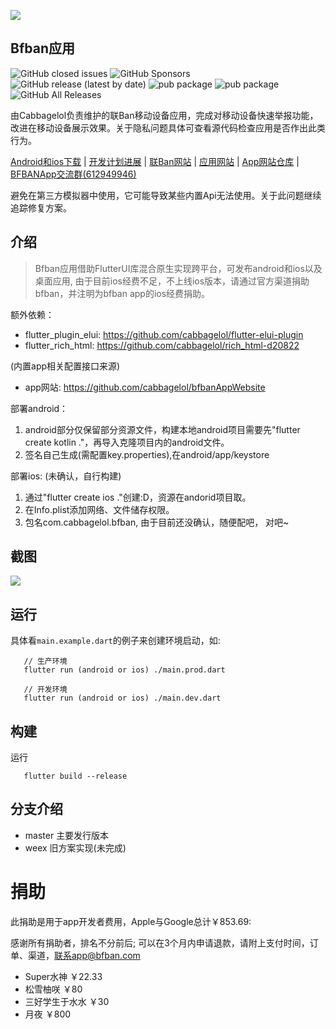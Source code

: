 ![](https://bfban-app.cabbagelol.net/images/github.app.bigpicture.jpg)

## Bfban应用

![GitHub closed issues](https://img.shields.io/github/issues-closed/cabbagelol/bfbanApp)
![GitHub Sponsors](https://img.shields.io/github/sponsors/cabbagelol)
![GitHub release (latest by date)](https://img.shields.io/github/v/release/cabbagelol/bfbanApp)
![pub package](https://img.shields.io/badge/ios-no-green)
![pub package](https://img.shields.io/badge/android-yes-green)
![GitHub All Releases](https://img.shields.io/github/downloads/cabbagelol/bfbanApp/total)

由Cabbagelol负责维护的联Ban移动设备应用，完成对移动设备快速举报功能，改进在移动设备展示效果。关于隐私问题具体可查看源代码检查应用是否作出此类行为。

[Android和ios下载](https://github.com/cabbagelol/bfbanApp/releases)
| [开发计划进展](https://trello.com/b/ZECQnnEz/bfban-app) |
[联Ban网站](https://bfban.com) |
[应用网站](http://bfban-app.cabbagelol.net) |
[App网站仓库](https://github.com/cabbagelol/bfbanAppWebsite) |
[BFBANApp交流群(612949946)](https://jq.qq.com/?_wv=1027&k=kXr9z9FE)

避免在第三方模拟器中使用，它可能导致某些内置Api无法使用。关于此问题继续追踪修复方案。


## 介绍

> Bfban应用借助FlutterUI库混合原生实现跨平台，可发布android和ios以及桌面应用, 由于目前ios经费不足，不上线ios版本，请通过官方渠道捐助bfban，并注明为bfban app的ios经费捐助。

额外依赖：

- flutter_plugin_elui: https://github.com/cabbagelol/flutter-elui-plugin
- flutter_rich_html: https://github.com/cabbagelol/rich_html-d20822

(内置app相关配置接口来源)
- app网站: https://github.com/cabbagelol/bfbanAppWebsite

 部署android：
1. android部分仅保留部分资源文件，构建本地android项目需要先"flutter create
   kotlin ."，再导入克隆项目内的android文件。
2. 签名自己生成(需配置key.properties),在android/app/keystore

部署ios: (未确认，自行构建)
1. 通过"flutter create ios ."创建:D，资源在andorid项目取。
2. 在Info.plist添加网络、文件储存权限。
3. 包名com.cabbagelol.bfban, 由于目前还没确认，随便配吧， 对吧~

## 截图

![](https://github.com/cabbagelol/bfban-app-website/blob/main/images/screenshots.png?raw=true)

## 运行

具体看`main.example.dart`的例子来创建环境启动，如:

```
   // 生产环境
   flutter run (android or ios) ./main.prod.dart

   // 开发环境   
   flutter run (android or ios) ./main.dev.dart
```

## 构建

运行
```
   flutter build --release
```


## 分支介绍

- master 主要发行版本
- weex 旧方案实现(未完成)

# 捐助
此捐助是用于app开发者费用，Apple与Google总计￥853.69:

感谢所有捐助者，排名不分前后;
可以在3个月内申请退款，请附上支付时间，订单、渠道，联系app@bfban.com

- Super水神 ￥22.33
- 松雪柚咲 ￥80
- 三好学生于水水 ￥30
- 月夜 ￥800